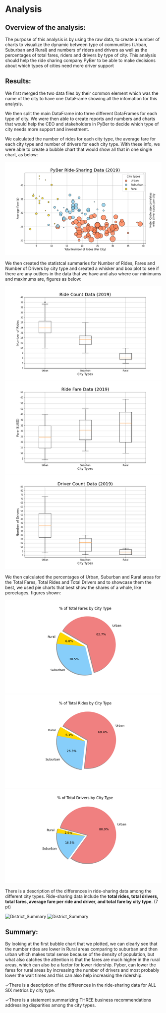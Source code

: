 # Analysis

## Overview of the analysis:

The purpose of this analysis is by using the raw data, to create a number of charts to visualize the dynamic between type of communities (Urban, Suburban and Rural) and numbers of riders and drivers as well as the percentages of total fares, riders and drivers by type of city. This analysis should help the ride sharing company PyBer to be able to make decisions about which types of cities need more driver support

## Results:

We first merged the two data files by their common element which was the name of the city to have one DataFrame showing all the infomation for this analysis.

We then split the main DataFrame into three different DataFrames for each type of city. We were then able to create reports and numbers and charts that would help the CEO and stakeholders in PyBer to decide which type of city needs more support and investment.

We calculated the number of rides for each city type, the average fare for each city type and number of drivers for each city type. With these info, we were able to create a bubble chart that would show all that in one single chart, as below:


![Pyber_Ride_Sharing](/analysis/Fig1.png "PyBer Ride-Sharing Data")

We then created the statistcal summaries for Number of Rides, Fares and Number of Drivers by city type and created a whisker and box plot to see if there are any outliers in the data that we have and also where our minimums and maximums are, figures as below:


![Ride_Count_Data](/analysis/Fig2.png "Ride Count Data")
![Ride_Fare_Data](/analysis/Fig3.png "Ride Fare Data")
![Driver_Count_Data](/analysis/Fig4.png "Driver Count Data")

We then calculated the percentages of Urban, Suburban and Rural areas for the Total Fares, Total Rides and Total Drivers and to showcase them the best, we used pie charts that best show the shares of a whole, like percetages. figures shown:

![Percentage_of_Total_Fares](/analysis/Fig5.png "Percentage of Total Fares")
![Percentage_of_Total_Rides](/analysis/Fig6.png "Percentage of Total Rides")
![Percentage_of_Total_Drivers](/analysis/Fig7.png "Percentage of Total Drivers")




There is a description of the differences in ride-sharing data among the different city types. Ride-sharing data include the **total rides, total drivers, total fares, average fare per ride and driver, and total fare by city type**. (7 pt)

![District_Summary](/Resources/district_summary_before.png "District Summary BEFORE update")
![District_Summary](/Resources/district_summary_before.png "District Summary BEFORE update")


## Summary:

By looking at the first bubble chart that we plotted, we can clearly see that the number rides are lower in Rural areas comparing to suburban and then urban which makes total sense because of the density of population, but what also catches the attention is that the fares are much higher in the rural areas, which can also be a factor for lower ridership. Pyber, can lower the fares for rural areas by increasing the number of drivers and most probably lower the wait times and this can also help increasing the ridership.

✓There is a description of the differences in the ride-sharing data for ALL SIX metrics by city type. 

✓There is a statement summarizing THREE business recommendations addressing disparities among the city types.


